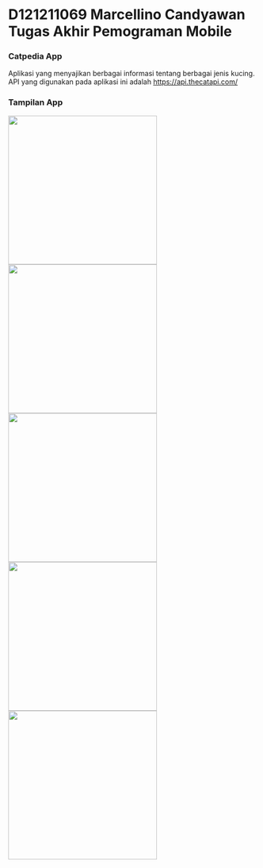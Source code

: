# D121211069 Marcellino Candyawan Tugas Akhir Pemograman Mobile
### Catpedia App
Aplikasi yang menyajikan berbagai informasi tentang berbagai jenis kucing. API yang digunakan pada aplikasi ini adalah https://api.thecatapi.com/

### Tampilan App
<img src="https://github.com/MageMazh/TugasAkhirMobile/assets/91564104/808f3501-d919-4609-87c1-dc88e75e4fb1" height="300">
<img src="https://github.com/MageMazh/TugasAkhirMobile/assets/91564104/49edbfe8-536b-4868-ab73-c88d39b972e0" height="300">
<img src="https://github.com/MageMazh/TugasAkhirMobile/assets/91564104/af108f86-9138-417d-92a2-8f193bfac0fe" height="300">
<br />
<img src="https://github.com/MageMazh/TugasAkhirMobile/assets/91564104/0dae4d46-6df2-4c80-ad46-d8c90fe017c5" height="300">
<img src="https://github.com/MageMazh/TugasAkhirMobile/assets/91564104/1989c2dc-0339-4930-bd24-27b1448cfc0c" height="300">
